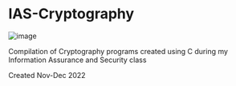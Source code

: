 # IAS-Cryptography

 ![image](https://github.com/20100215/IAS-Cryptography/assets/84717650/f87db6a8-ef3c-4b71-87ff-8774b8e18445)

 Compilation of Cryptography programs created using C during my Information Assurance and Security class

 Created Nov-Dec 2022

 
